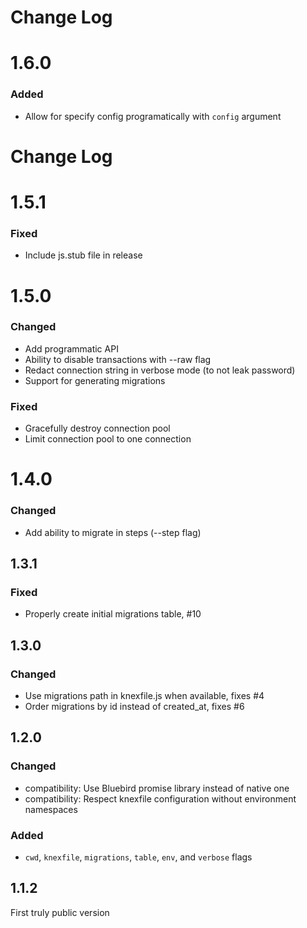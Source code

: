 # Change Log

# 1.6.0

### Added

- Allow for specify config programatically with `config` argument

# Change Log

# 1.5.1

### Fixed

- Include js.stub file in release

# 1.5.0

### Changed

- Add programmatic API
- Ability to disable transactions with --raw flag
- Redact connection string in verbose mode (to not leak password)
- Support for generating migrations

### Fixed

- Gracefully destroy connection pool
- Limit connection pool to one connection

# 1.4.0

### Changed

- Add ability to migrate in steps (--step flag)

## 1.3.1

### Fixed

- Properly create initial migrations table, #10

## 1.3.0

### Changed

- Use migrations path in knexfile.js when available, fixes #4
- Order migrations by id instead of created_at, fixes #6

## 1.2.0

### Changed

- compatibility: Use Bluebird promise library instead of native one
- compatibility: Respect knexfile configuration without environment namespaces

### Added

- `cwd`, `knexfile`, `migrations`, `table`, `env`, and `verbose` flags

## 1.1.2

First truly public version
